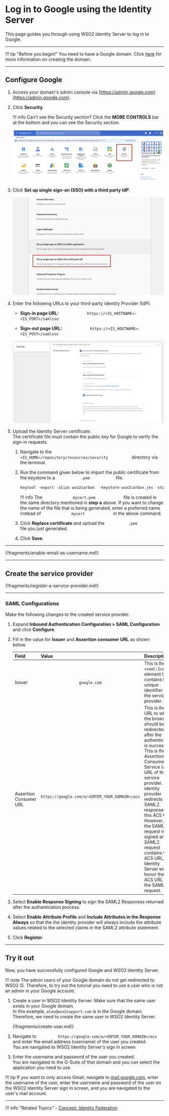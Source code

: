 # Log in to Google using the Identity Server

This page guides you through using WSO2 Identity Server to log in to Google. 

-----

!!! tip "Before you begin!" 
    You need to have a Google domain. Click
    [here](https://www.bettercloud.com/monitor/the-academy/create-google-apps-domain-three-easy-steps/)
    for more information on creating the domain.
    
-----

## Configure Google

1.  Access your domain's admin console via [https://admin.google.com](https://admin.google.com).

2.  Click **Security**.

    !!! info 
		Can't see the Security section? Click the **MORE CONTROLS** bar at
		the bottom and you can see the Security section.

    ![more-controls](../../assets/img/guides/security-google.png)

3.  Click **Set up single sign-on (SSO) with a third party IdP**.

    ![third-party-idp](../../assets/img/guides/setup-sso-google.png)

4.  Enter the following URLs to your third-party Identity Provider
    (IdP).

    -   **Sign-in page URL:**
        `             https://<IS_HOSTNAME>:<IS_PORT>/samlsso            `

    -   **Sign-out page URL:**
        `             https://<IS_HOSTNAME>:<IS_POST>/samlsso            `

    ![sso-fill-google.png](../../assets/img/guides/sso-fill-google.png)

5.  Upload the Identity Server certificate:  
    The certificate file must contain the public key for Google to
    verify the sign-in requests.

    1.  Navigate to the
        `            <IS_HOME>/repository/resources/security           `
        directory via the terminal.
    2.  Run the command given below to import the public certificate
        from the keystore to a `            .pem            ` file.

        ``` java
        keytool -export -alias wso2carbon  -keystore wso2carbon.jks -storepass wso2carbon -file mycert.pem
        ```

        !!! info 
			The `              mycert.pem             ` file is created in
			the same directory mentioned in **step** **a** above. If you
			want to change the name of the file that is being generated,
			enter a preferred name instead of
			`              mycert             ` in the above command.

    3.  Click **Replace certificate** and upload the
        `           .pem           ` file you just generated.

    4.  Click **Save**. 

-----

{!fragments/enable-email-as-username.md!}

-----

## Create the service provider

{!fragments/register-a-service-provider.md!}

---

### SAML Configurations

Make the following changes to the created service provider.

1. Expand **Inbound Authentication Configuration > SAML Configuration** and click **Configure**.

2.  Fill in the value for **Issuer** and **Assertion consumer URL** as shown below. 

    <table>
    <thead>
    <tr class="header">
    <th>Field</th>
    <th>Value</th>
    <th>Description</th>
    </tr>
    </thead>
    <tbody>
    <tr class="odd">
    <td>Issuer</td>
    <td><div class="content-wrapper">
    <p><code>                 google.com                </code></p>
    </div></td>
    <td>This is the <code>               &lt;saml:Issuer&gt;              </code> element that contains the unique identifier of the service provider.</td>
    </tr>
    <tr class="even">
    <td>Assertion Consumer URL</td>
    <td><pre><code>https://google.com/a/&lt;ENTER_YOUR_DOMAIN&gt;/acs</code></pre>
    <code>              </code></td>
    <td>This is the URL to which the browser should be redirected to after the authentication is successful. This is the Assertion Consumer Service (ACS) URL of the service provider. The identity provider redirects the SAML2 response to this ACS URL. However, if the SAML2 request is signed and SAML2 request contains the ACS URL, the Identity Server will honor the ACS URL of the SAML2 request.</td>
    </tr>
    </table>

3. Select **Enable Response Signing** to sign the SAML2 Responses returned after the authentication process.

4. Select **Enable Attribute Profile** and **Include Attributes in the Response Always** so that the the identity provider 
    will always include the attribute values related to the selected claims in the SAML2 attribute statement.

5. Click **Register**. 

-----

## Try it out

Now, you have successfully configured Google and WSO2 Identity Server.

!!! note
    The admin users of your Google domain do not get redirected to WSO2 IS.
    Therefore, to try out the tutorial you need to use a user who is not an
    admin in your Google account.
    

1.  Create a user in WSO2 Identity Server. Make sure that the same user
    exists in your Google domain.  
    In this example, `alex@wso2support.com`
    is in the Google domain. Therefore, we need to create the same user in WSO2 Identity Server. 

    {!fragments/create-user.md!} 

2.  Navigate to
    `          https://google.com/a/<ENTER_YOUR_DOMAIN>/acs         `
    and enter the email address (username) of the user you created.  
    You are navigated to WSO2 Identity Server's sign in screen.
3.  Enter the username and password of the user you created.  
    You are navigated to the G-Suite of that domain and you can select
    the application you need to use.

  

!!! tip
    If you want to only access Gmail, navigate to
    [mail.google.com](http://mail.google.com), enter the username of the
    user, enter the username and password of the user on the WSO2 Identity
    Server sign in screen, and you are navigated to the user's mail account.

----

!!! info "Related Topics"
    - [Concept: Identity Federation](../../../references/concepts/identity-federation/)    
    
